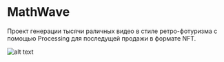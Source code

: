# MathWave

Проект генерации тысячи раличных видео в стиле ретро-фотуризма с помощью Processing для последущей продажи в формате NFT.

![alt text](https://github.com/denfad/MathWaveRelease/blob/main/recording.gif)


